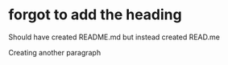 # forgot to add the heading

Should have created README.md but instead created READ.me

Creating another paragraph